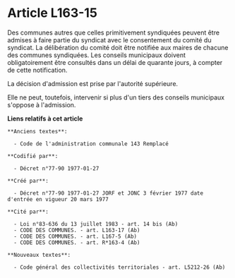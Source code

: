 # Article L163-15

Des communes autres que celles primitivement syndiquées peuvent être admises à faire partie du syndicat avec le consentement
du comité du syndicat. La délibération du comité doit être notifiée aux maires de chacune des communes syndiquées. Les
conseils municipaux doivent obligatoirement être consultés dans un délai de quarante jours, à compter de cette notification. 

La décision d'admission est prise par l'autorité supérieure. 

Elle ne peut, toutefois, intervenir si plus d'un tiers des conseils municipaux s'oppose à l'admission.

**Liens relatifs à cet article**

	**Anciens textes**:

	  - Code de l'administration communale 143 Remplacé

	**Codifié par**:

	  - Décret n°77-90 1977-01-27

	**Créé par**:

	  - Décret n°77-90 1977-01-27 JORF et JONC 3 février 1977 date d'entrée en vigueur 20 mars 1977

	**Cité par**:

	  - Loi n°83-636 du 13 juillet 1983 - art. 14 bis (Ab)
	  - CODE DES COMMUNES. - art. L163-17 (Ab)
	  - CODE DES COMMUNES. - art. L167-5 (Ab)
	  - CODE DES COMMUNES. - art. R*163-4 (Ab)

	**Nouveaux textes**:

	  - Code général des collectivités territoriales - art. L5212-26 (Ab)
